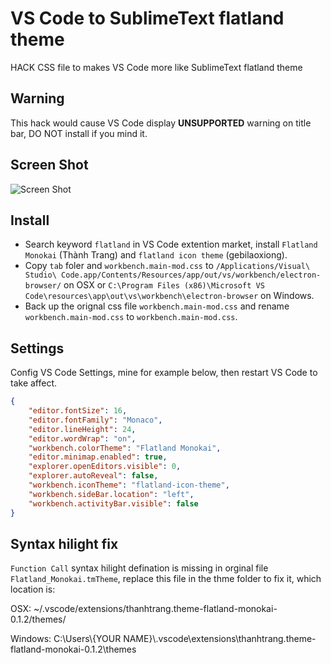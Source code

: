# VS Code to SublimeText flatland theme
HACK CSS file to makes VS Code more like SublimeText flatland theme

Warning
----------
This hack would cause VS Code display **UNSUPPORTED** warning on title bar, DO NOT install if you mind it.

Screen Shot
----------
![Screen Shot](https://raw.githubusercontent.com/gbabook/vscode_to_sublimetext-flatland/master/screen_shot.png)

Install
----------
- Search keyword `flatland` in VS Code extention market, install `Flatland Monokai` (Thành Trang) and `flatland icon theme` (gebilaoxiong).
- Copy `tab` foler and `workbench.main-mod.css` to `/Applications/Visual\ Studio\ Code.app/Contents/Resources/app/out/vs/workbench/electron-browser/` on OSX or `C:\Program Files (x86)\Microsoft VS Code\resources\app\out\vs\workbench\electron-browser` on Windows.
- Back up the orignal css file `workbench.main-mod.css` and rename `workbench.main-mod.css` to `workbench.main-mod.css`.

Settings
----------
Config VS Code Settings, mine for example below, then restart VS Code to take affect.
``` json
{
    "editor.fontSize": 16,
    "editor.fontFamily": "Monaco",
    "editor.lineHeight": 24,
    "editor.wordWrap": "on",
    "workbench.colorTheme": "Flatland Monokai",
    "editor.minimap.enabled": true,
    "explorer.openEditors.visible": 0,
    "explorer.autoReveal": false,
    "workbench.iconTheme": "flatland-icon-theme",
    "workbench.sideBar.location": "left",
    "workbench.activityBar.visible": false
}
```

Syntax hilight fix
----------
`Function Call` syntax hilight defination is missing in orginal file `Flatland_Monokai.tmTheme`, replace this file in the thme folder to fix it, which location is:

OSX: ~/.vscode/extensions/thanhtrang.theme-flatland-monokai-0.1.2/themes/

Windows: C:\Users\\{YOUR NAME}\\.vscode\extensions\thanhtrang.theme-flatland-monokai-0.1.2\themes
